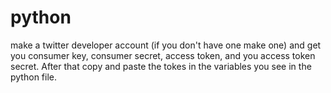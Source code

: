 # python
make a twitter developer account (if you don't have one make one) and get you consumer key, consumer secret, access token, and you access token secret.
After that copy and paste the tokes in the variables you see in the python file.
